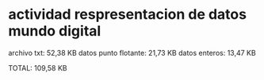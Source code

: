 # actividad respresentacion de datos mundo digital 
archivo txt:  52,38 KB
datos punto flotante: 21,73 KB
datos enteros: 13,47 KB 

TOTAL: 109,58 KB
